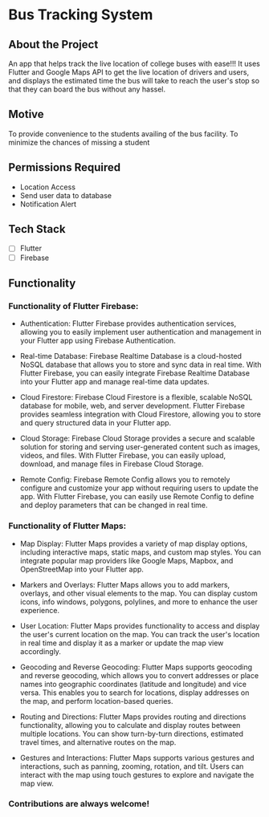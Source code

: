 # Bus Tracking System

## About the Project
An app that helps track the live location of college buses with ease!!!
It uses Flutter and Google Maps API to get the live location of drivers and users,
and displays the estimated time the bus will take to reach the user's stop 
so that they can board the bus without any hassel.

## Motive
To provide convenience to the students availing of the bus facility.
To minimize the chances of missing a student 

## Permissions Required
-  Location Access
-  Send user data to database
-  Notification Alert

## Tech Stack
- [ ] Flutter
- [ ] Firebase

## Functionality
### Functionality of Flutter Firebase:

- Authentication: Flutter Firebase provides authentication services, allowing you to easily implement user authentication and management in your Flutter app using Firebase Authentication.

- Real-time Database: Firebase Realtime Database is a cloud-hosted NoSQL database that allows you to store and sync data in real time. With Flutter Firebase, you can easily integrate Firebase Realtime Database into your Flutter app and manage real-time data updates.

- Cloud Firestore: Firebase Cloud Firestore is a flexible, scalable NoSQL database for mobile, web, and server development. Flutter Firebase provides seamless integration with Cloud Firestore, allowing you to store and query structured data in your Flutter app.

- Cloud Storage: Firebase Cloud Storage provides a secure and scalable solution for storing and serving user-generated content such as images, videos, and files. With Flutter Firebase, you can easily upload, download, and manage files in Firebase Cloud Storage.

- Remote Config: Firebase Remote Config allows you to remotely configure and customize your app without requiring users to update the app. With Flutter Firebase, you can easily use Remote Config to define and deploy parameters that can be changed in real time.

### Functionality of Flutter Maps:

- Map Display: Flutter Maps provides a variety of map display options, including interactive maps, static maps, and custom map styles. You can integrate popular map providers like Google Maps, Mapbox, and OpenStreetMap into your Flutter app.

- Markers and Overlays: Flutter Maps allows you to add markers, overlays, and other visual elements to the map. You can display custom icons, info windows, polygons, polylines, and more to enhance the user experience.

- User Location: Flutter Maps provides functionality to access and display the user's current location on the map. You can track the user's location in real time and display it as a marker or update the map view accordingly.

- Geocoding and Reverse Geocoding: Flutter Maps supports geocoding and reverse geocoding, which allows you to convert addresses or place names into geographic coordinates (latitude and longitude) and vice versa. This enables you to search for locations, display addresses on the map, and perform location-based queries.

- Routing and Directions: Flutter Maps provides routing and directions functionality, allowing you to calculate and display routes between multiple locations. You can show turn-by-turn directions, estimated travel times, and alternative routes on the map.

- Gestures and Interactions: Flutter Maps supports various gestures and interactions, such as panning, zooming, rotation, and tilt. Users can interact with the map using touch gestures to explore and navigate the map view.

### Contributions are always welcome!
